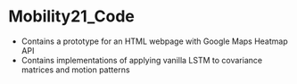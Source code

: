 # Mobility21_Code

 - Contains a prototype for an HTML webpage with Google Maps Heatmap API
 - Contains implementations of applying vanilla LSTM to covariance matrices and motion patterns
